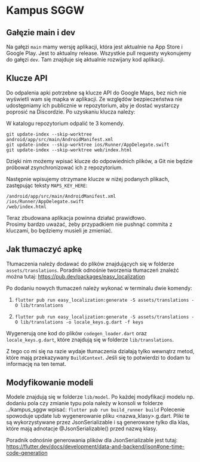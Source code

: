 # Kampus SGGW

## Gałęzie main i dev
Na gałęzi ```main``` mamy wersję aplikacji, która jest aktualnie na App Store i Google Play. Jest to aktualny release. Wszystkie pull requesty wykonujemy do gałęzi ```dev```. Tam znajduje się aktualnie rozwijany kod aplikacji.

## Klucze API
Do odpalenia apki potrzebne są klucze API do Google Maps, bez nich nie wyświetli wam się mapka w aplikacji. 
Ze względów bezpieczeństwa nie udostępniamy ich publicznie w repozytorium, aby je dostać wystarczy poprosić na Discordzie. Po uzyskaniu klucza należy:

W katalogu repozytorium odpalić te 3 komendy.
```
git update-index --skip-worktree android/app/src/main/AndroidManifest.xml
git update-index --skip-worktree ios/Runner/AppDelegate.swift
git update-index --skip-worktree web/index.html
```
Dzięki nim możemy wpisać klucze do odpowiednich plików, a Git nie będzie próbował zsynchronizować
ich z repozytorium.

Następnie wpisujemy otrzymane klucze w niżej podanych plikach, zastępując teksty `MAPS_KEY_HERE`:
```
/android/app/src/main/AndroidManifest.xml
/ios/Runner/AppDelegate.swift
/web/index.html
```
Teraz zbudowana aplikacja powinna działać prawidłowo.  
Prosimy bardzo uważać, żeby przypadkiem nie pushnąć commita z kluczami, bo będziemy musieli je zmieniać.

## Jak tłumaczyć apkę
Tłumaczenia należy dodawać do plików znajdujących się w folderze ```assets/translations```.
Poradnik odnośnie tworzenia tłumaczeń znaleźć można tutaj: https://pub.dev/packages/easy_localization

Po dodaniu nowych tłumaczeń należy wykonać w terminalu dwie komendy:

1) ```flutter pub run easy_localization:generate -S assets/translations -O lib/translations```

2) ```flutter pub run easy_localization:generate -S assets/translations -O lib/translations -o locale_keys.g.dart -f keys```

Wygenerują one kod do plików ```codegen_loader.dart``` oraz ```locale_keys.g.dart```, które znajdują się w folderze ```lib/translations```.

Z tego co mi się na razie wydaje tłumaczenia działają tylko wewnątrz metod, które mają przekazywany ```BuildContext```. Jeśli się to potwierdzi to dodam tu informację na ten temat.

## Modyfikowanie modeli
Modele znajdują się w folderze ```lib/model```.
Po każdej modyfikacji modelu np. dodaniu pola czy zmianie typu pola należy w konsoli w folderze ../kampus_sggw wpisać:
```flutter pub run build_runner build```
Polecenie spowoduje update lub wygenerowanie pliku <nazwa_klasy>.g.dart. Pliki te są wykorzystywane przez JsonSerializable i są generowane tylko dla klas, które mają adnotacje @JsonSerializable() przed nazwą klasy.

Poradnik odnośnie generowania plików dla JsonSerializable jest tutaj: https://flutter.dev/docs/development/data-and-backend/json#one-time-code-generation